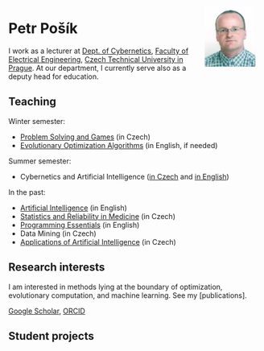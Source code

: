 <img style="float: right; margin: 10pt;" src="/assets/Posik1.png" alt="Petr Pošík's photo" width="20%"/>

# Petr Pošík

I work as a lecturer at [Dept. of Cybernetics](https://cyber.felk.cvut.cz), [Faculty of Electrical Engineering](https://fel.cvut.cz), [Czech Technical University in Prague](https://www.cvut.cz). At our department, I currently serve also as a deputy head for education.

## Teaching
Winter semester:
* [Problem Solving and Games](https://cw.fel.cvut.cz/wiki/courses/b4b33rph/start) (in Czech)
* [Evolutionary Optimization Algorithms](https://cw.fel.cvut.cz/wiki/courses/a0m33eoa/start) (in English, if needed)

Summer semester:
* Cybernetics and Artificial Intelligence ([in Czech](https://cw.fel.cvut.cz/wiki/courses/b3b33kui/cviceni/start) and [in English](https://cw.fel.cvut.cz/wiki/courses/be5b33kui/cviceni/start))

In the past:
* [Artificial Intelligence](https://cw.fel.cvut.cz/wiki/courses/b3m33ui) (in English)
* [Statistics and Reliability in Medicine](https://cw.fel.cvut.cz/wiki/courses/a6m33ssl/start) (in Czech)
* [Programming Essentials](https://cw.fel.cvut.cz/wiki/courses/be5b33prg/start) (in English)
* Data Mining (in Czech)
* [Applications of Artificial Intelligence](https://cw.fel.cvut.cz/old/courses/y33aui/start) (in Czech)


## Research interests

I am interested in methods lying at the boundary of optimization, evolutionary computation, and machine learning. See my [publications].

[Google Scholar](https://scholar.google.com/citations?user=sn86E_IAAAAJ), [ORCID](https://orcid.org/0000-0002-9694-3673)

## Student projects



